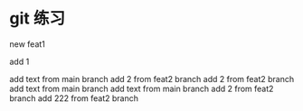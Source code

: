 # git 练习

new feat1

add 1

add text from main branch
add 2 from feat2 branch
add 2 from feat2 branch
add text from main branch
add text from main branch
add 2 from feat2 branch
add 222 from feat2 branch